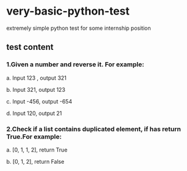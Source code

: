 # very-basic-python-test
extremely simple python test for some internship position

## test content

### 1.Given a number and reverse it. For example:

a. Input 123 , output 321

b. Input 321, output 123

c. Input -456, output -654

d. Input 120, output 21


### 2.Check if a list contains duplicated element, if has return True.For example:

a. [0, 1, 1, 2], return True

b. [0, 1, 2], return False
